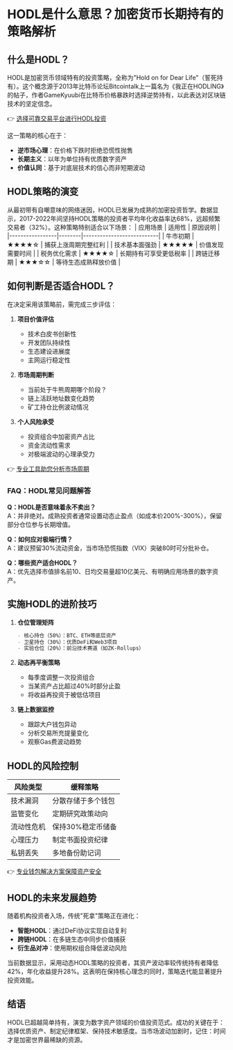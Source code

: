 # HODL是什么意思？加密货币长期持有的策略解析

## 什么是HODL？

HODL是加密货币领域特有的投资策略，全称为"Hold on for Dear Life"（誓死持有）。这个概念源于2013年比特币论坛Bitcointalk上一篇名为《我正在HODLING》的帖子，作者GameKyuubi在比特币价格暴跌时选择逆势持有，以此表达对区块链技术的坚定信念。

👉 [选择可靠交易平台进行HODL投资](https://bit.ly/okx_welcome)

这一策略的核心在于：
- **逆市场心理**：在价格下跌时拒绝恐慌性抛售
- **长期主义**：以年为单位持有优质数字资产
- **价值认同**：基于对底层技术的信心而非短期波动

## HODL策略的演变

从最初带有自嘲意味的网络迷因，HODL已发展为成熟的加密投资哲学。数据显示，2017-2022年间坚持HODL策略的投资者平均年化收益率达68%，远超频繁交易者（32%）。这种策略特别适合以下场景：
| 应用场景        | 适用性 | 原因说明                  |
|-----------------|--------|---------------------------|
| 牛市初期        | ★★★★☆  | 捕获上涨周期完整红利      |
| 技术基本面强劲  | ★★★★★  | 价值发现需要时间          |
| 税务优化需求    | ★★★★☆  | 长期持有可享受更低税率    |
| 跨链迁移期      | ★★★☆☆  | 等待生态成熟释放价值      |

## 如何判断是否适合HODL？

在决定采用该策略前，需完成三步评估：

1. **项目价值评估**
   - 技术白皮书创新性
   - 开发团队持续性
   - 生态建设进展度
   - 主网运行稳定性

2. **市场周期判断**
   - 当前处于牛熊周期哪个阶段？
   - 链上活跃地址数变化趋势
   - 矿工持仓比例波动情况

3. **个人风险承受**
   - 投资组合中加密资产占比
   - 资金流动性需求
   - 对极端波动的心理承受力

👉 [专业工具助您分析市场周期](https://bit.ly/okx_welcome)

### FAQ：HODL常见问题解答

**Q：HODL是否意味着永不卖出？**  
A：并非绝对。成熟投资者通常设置动态止盈点（如成本价200%-300%），保留部分仓位参与长期增值。

**Q：如何应对极端行情？**  
A：建议预留30%流动资金，当市场恐慌指数（VIX）突破80时可分批补仓。

**Q：哪些资产适合HODL？**  
A：优先选择市值排名前10、日均交易量超10亿美元、有明确应用场景的数字资产。

## 实施HODL的进阶技巧

1. **仓位管理矩阵**
   ```markdown
   - 核心持仓（50%）：BTC、ETH等底层资产
   - 卫星持仓（30%）：优质DeFi和Web3项目
   - 实验仓位（20%）：前沿技术赛道（如ZK-Rollups）
   ```

2. **动态再平衡策略**
   - 每季度调整一次投资组合
   - 当某资产占比超过40%时部分止盈
   - 将收益再投资于被低估项目

3. **链上数据监控**
   - 跟踪大户钱包异动
   - 分析交易所充提量变化
   - 观察Gas费波动趋势

## HODL的风险控制

| 风险类型        | 缓释策略                  |
|-----------------|---------------------------|
| 技术漏洞        | 分散存储于多个钱包        |
| 监管变化        | 定期研究政策动向          |
| 流动性危机      | 保持30%稳定币储备         |
| 心理压力        | 制定书面投资纪律          |
| 私钥丢失        | 多地备份助记词            |

👉 [专业钱包解决方案保障资产安全](https://bit.ly/okx_welcome)

## HODL的未来发展趋势

随着机构投资者入场，传统"死拿"策略正在进化：
- **智能HODL**：通过DeFi协议实现自动复利
- **跨链HODL**：在多链生态中同步价值捕获
- **衍生品对冲**：使用期权组合降低波动风险

当前数据显示，采用动态HODL策略的投资者，其资产波动率较传统持有者降低42%，年化收益提升28%。这表明在保持核心理念的同时，策略迭代能显著提升投资效能。

## 结语

HODL已超越简单持有，演变为数字资产领域的价值投资范式。成功的关键在于：选择优质资产、制定纪律框架、保持技术敏感度。当市场波动加剧时，记住：时间才是加密世界最稀缺的资源。